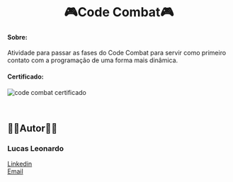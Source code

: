 <h1 align="center">🎮Code Combat🎮</h1>

<h4>Sobre:</h4> Atividade para passar as fases do Code Combat para servir como primeiro contato com a programação de uma forma mais dinâmica.
<br/>

<h4>Certificado:</h4>

![code combat certificado](https://user-images.githubusercontent.com/61885918/200024936-a299e895-2b42-4cde-b1a9-2dca161da0d5.png)


<br />
<h2>🧔🏻Autor🧔🏻</h2>

<h3>Lucas Leonardo</h3>

[Linkedin](https://www.linkedin.com/in/caslujpg/)</br>
[Email](caslujpg@gmail.com)
